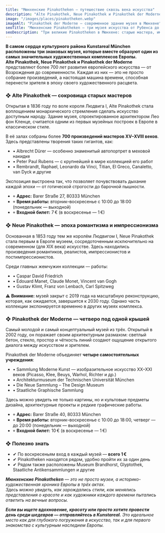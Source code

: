 ```yaml
---
title: "Мюнхенские Pinakotheken — путешествие сквозь века искусства"
description: "Alte Pinakothek, Neue Pinakothek и Pinakothek der Moderne — три уникальных музея, охватывающих 700 лет европейского искусства в самом центре Мюнхена."
image: "/images/places/pinakotheken.webp"
imageAlt: "Pinakothek der Moderne — современное здание музея в Мюнхене"
seoTitle: "Мюнхенские Pinakotheken — три музея искусства от Рубенса до Пикассо"
seoDescription: "Три великие Pinakotheken в Мюнхене: старые мастера, импрессионизм, современное искусство и дизайн — в одном квартале Kunstareal. Советы, часы работы, билеты."
---
```


**В самом сердце культурного района Kunstareal München расположены три знаковых музея, которые вместе образуют один из самых значительных художественных комплексов Европы.**  
**Alte Pinakothek, Neue Pinakothek и Pinakothek der Moderne** представляют более 700 лет развития европейского искусства — от Возрождения до современности. Каждая из них — это не просто собрание произведений, а настоящая машина времени, способная перенести зрителя в эпоху своего художественного расцвета.

### ❖ Alte Pinakothek — сокровища старых мастеров

Открытая в 1836 году по воле короля Людвига I, Alte Pinakothek стала воплощением монархического стремления сделать искусство доступным народу. Здание музея, спроектированное архитектором Лео фон Кленце, считается одним из первых музейных построек в Европе в классическом стиле.

В её залах собраны более **700 произведений мастеров XV–XVIII веков**. Здесь представлены творения таких гигантов, как:

- • Albrecht Dürer — особенно знаменитый автопортрет в меховой накидке  
- • Peter Paul Rubens — с крупнейшей в мире коллекцией его работ  
- • Rembrandt, Raphael, Leonardo da Vinci, Titian, El Greco, Canaletto, van Dyck и другие  

Экспозиция выстроена так, что позволяет почувствовать дыхание каждой эпохи — от готической строгости до барочной пышности.

- ⌖ **Адрес:** Barer Straße 27, 80333 München  
- ⌖ **Время работы:** вторник–воскресенье с 10:00 до 18:00 (понедельник — выходной)  
- ⌖ **Входной билет:** 7 € (в воскресенье — 1 €)

### ❖ Neue Pinakothek — эпоха романтизма и импрессионизма

Основанная в 1853 году тем же королём Людвигом I, Neue Pinakothek стала первым в Европе музеем, сосредоточенным исключительно на современном (для XIX века) искусстве. Здесь находились произведения романтиков, реалистов, импрессионистов и постимпрессионистов.

Среди главных жемчужин коллекции — работы:

- • Caspar David Friedrich  
- • Édouard Manet, Claude Monet, Vincent van Gogh  
- • Gustav Klimt, Franz von Lenbach, Carl Spitzweg  

⚠️ **Внимание:** музей закрыт с 2019 года на масштабную реконструкцию, которая, как ожидается, завершится к 2030 году. Однако часть коллекции экспонируется временно в других музеях комплекса.

### ❖ Pinakothek der Moderne — четверо под одной крышей

Самый молодой и самый концептуальный музей из трёх. Открытый в 2002 году, он поражает своим архитектурным размахом: светлый бетон, стекло, простор и чёткость линий создают ощущение открытого диалога между искусством и зрителем.

Pinakothek der Moderne объединяет **четыре самостоятельных учреждения**:

- • Sammlung Moderne Kunst — изобразительное искусство XX–XXI веков (Picasso, Klee, Beuys, Warhol, Richter и др.)  
- • Architekturmuseum der Technischen Universität München  
- • Die Neue Sammlung – The Design Museum  
- • Staatliche Graphische Sammlung  

Здесь можно увидеть не только картины, но и культовые предметы дизайна, архитектурные проекты и редкие графические работы.

- ⌖ **Адрес:** Barer Straße 40, 80333 München  
- ⌖ **Время работы:** вторник–воскресенье с 10:00 до 18:00, четверг — до 20:00 (понедельник — выходной)  
- ⌖ **Входной билет:** 10 € (в воскресенье — 1 €)

### ❖ Полезно знать

- ✔ По воскресеньям вход в каждый музей — **всего 1 €**  
- ✔ Pinakotheken находятся рядом, удобно пройти их за один день  
- ✔ Рядом также расположены Museum Brandhorst, Glyptothek, Staatliche Antikensammlungen и другие  

_**Мюнхенские Pinakotheken** — это не просто музеи, а историко-художественная хроника Европы в трёх актах.  
Здесь можно увидеть, как зарождались стили, как менялись представления о красоте и как художники каждого времени пытались ответить на вечные вопросы._

_**Если вы ищете вдохновение, красоту или просто хотите провести день среди шедевров — отправляйтесь в Kunstareal.** Это идеальное место как для глубокого погружения в искусство, так и для первого знакомства с культурным наследием Европы._
